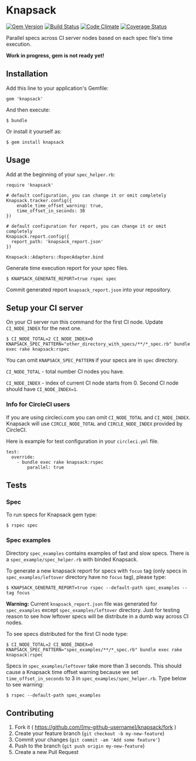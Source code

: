 # Knapsack

[![Gem Version](https://badge.fury.io/rb/knapsack.png)][gem_version]
[![Build Status](https://travis-ci.org/ArturT/knapsack.svg?branch=master)][travis]
[![Code Climate](https://codeclimate.com/github/ArturT/knapsack.png)][codeclimate]
[![Coverage Status](https://codeclimate.com/github/ArturT/knapsack/coverage.png)][coverage]

[gem_version]: https://rubygems.org/gems/knapsack
[travis]: http://travis-ci.org/ArturT/knapsack
[codeclimate]: https://codeclimate.com/github/ArturT/knapsack
[coverage]: https://codeclimate.com/github/ArturT/knapsack

Parallel specs across CI server nodes based on each spec file's time execution.

**Work in progress, gem is not ready yet!**

## Installation

Add this line to your application's Gemfile:

    gem 'knapsack'

And then execute:

    $ bundle

Or install it yourself as:

    $ gem install knapsack

## Usage

Add at the beginning of your `spec_helper.rb`:

    require 'knapsack'

    # default configuration, you can change it or omit completely
    Knapsack.tracker.config({
        enable_time_offset_warning: true,
        time_offset_in_seconds: 30
    })

    # default configuration for report, you can change it or omit completely
    Knapsack.report.config({
      report_path: 'knapsack_report.json'
    })

    Knapsack::Adapters::RspecAdapter.bind

Generate time execution report for your spec files.

    $ KNAPSACK_GENERATE_REPORT=true rspec spec

Commit generated report `knapsack_report.json` into your repository.

## Setup your CI server

On your CI server run this command for the first CI node. Update `CI_NODE_INDEX` for the next one.

    $ CI_NODE_TOTAL=2 CI_NODE_INDEX=0 KNAPSACK_SPEC_PATTERN="other_directory_with_specs/**/*_spec.rb" bundle exec rake knapsack:rspec

You can omit `KNAPSACK_SPEC_PATTERN` if your specs are in `spec` directory.

`CI_NODE_TOTAL` - total number CI nodes you have.

`CI_NODE_INDEX` - index of current CI node starts from 0. Second CI node should have `CI_NODE_INDEX=1`.

### Info for CircleCI users

If you are using circleci.com you can omit `CI_NODE_TOTAL` and `CI_NODE_INDEX`. Knapsack will use `CIRCLE_NODE_TOTAL` and `CIRCLE_NODE_INDEX` provided by CircleCI.

Here is example for test configuration in your `circleci.yml` file.

    test:
      override:
        - bundle exec rake knapsack:rspec
            parallel: true

## Tests

### Spec

To run specs for Knapsack gem type:

    $ rspec spec

### Spec examples

Directory `spec_examples` contains examples of fast and slow specs. There is a `spec_example/spec_helper.rb` with binded Knapsack.

To generate a new knapsack report for specs with `focus` tag (only specs in `spec_examples/leftover` directory have no `focus` tag), please type:

    $ KNAPSACK_GENERATE_REPORT=true rspec --default-path spec_examples --tag focus

**Warning:** Current `knapsack_report.json` file was generated for `spec_examples` except `spec_examples/leftover` directory. Just for testing reason to see how leftover specs will be distribute in a dumb way across CI nodes.

To see specs distributed for the first CI node type:

    $ CI_NODE_TOTAL=2 CI_NODE_INDEX=0 KNAPSACK_SPEC_PATTERN="spec_examples/**/*_spec.rb" bundle exec rake knapsack:rspec

Specs in `spec_examples/leftover` take more than 3 seconds. This should cause a Knapsack time offset warning because we set `time_offset_in_seconds` to 3 in `spec_examples/spec_helper.rb`. Type below to see warning:

    $ rspec --default-path spec_examples

## Contributing

1. Fork it ( https://github.com/[my-github-username]/knapsack/fork )
2. Create your feature branch (`git checkout -b my-new-feature`)
3. Commit your changes (`git commit -am 'Add some feature'`)
4. Push to the branch (`git push origin my-new-feature`)
5. Create a new Pull Request
